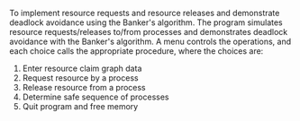 To implement resource requests and resource releases and demonstrate deadlock avoidance using the Banker's algorithm.
The program simulates resource requests/releases to/from processes and demonstrates deadlock avoidance with the Banker's algorithm. A menu controls the operations, and each choice calls the appropriate procedure, where the choices are:
1) Enter resource claim graph data
2) Request resource by a process
3) Release resource from a process
4) Determine safe sequence of processes
5) Quit program and free memory
